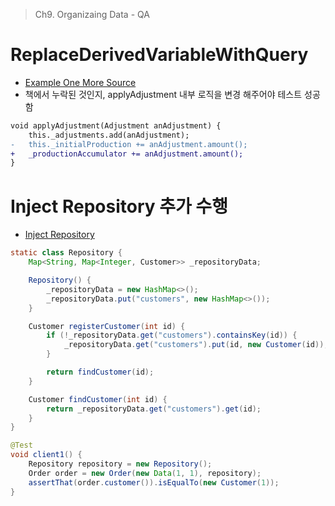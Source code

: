 > Ch9. Organizaing Data - QA

# ReplaceDerivedVariableWithQuery

- [Example One More Source](../9-organizing-data/3-replace-derived-variable-with-query.md#example-more-than-one-source)
- 책에서 누락된 것인지, applyAdjustment 내부 로직을 변경 해주어야 테스트 성공함

```diff
void applyAdjustment(Adjustment anAdjustment) {
    this._adjustments.add(anAdjustment);
-   this._initialProduction += anAdjustment.amount();
+   _productionAccumulator += anAdjustment.amount();
}
```

# Inject Repository 추가 수행

- [Inject Repository](../9-organizing-data/5-change-value-to-reference.md#inject-repository)

```java
static class Repository {
    Map<String, Map<Integer, Customer>> _repositoryData;

    Repository() {
        _repositoryData = new HashMap<>();
        _repositoryData.put("customers", new HashMap<>());
    }

    Customer registerCustomer(int id) {
        if (!_repositoryData.get("customers").containsKey(id)) {
            _repositoryData.get("customers").put(id, new Customer(id));
        }

        return findCustomer(id);
    }

    Customer findCustomer(int id) {
        return _repositoryData.get("customers").get(id);
    }
}
```

```java
@Test
void client1() {
    Repository repository = new Repository();
    Order order = new Order(new Data(1, 1), repository);
    assertThat(order.customer()).isEqualTo(new Customer(1));
}
```
